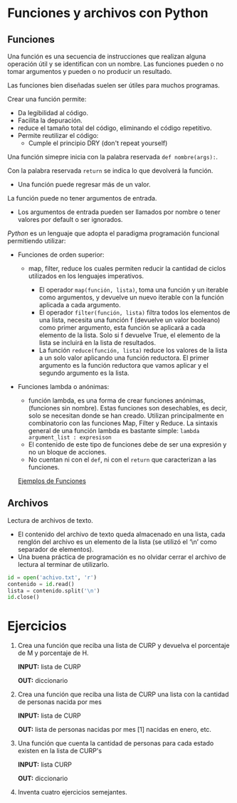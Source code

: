 # Funciones y archivos con Python

## Funciones

Una función es una secuencia de instrucciones que realizan alguna operación útil y se identifican con un nombre. Las funciones pueden o no tomar argumentos y pueden o no producir un resultado.

Las funciones bien diseñadas suelen ser útiles para muchos programas.

Crear una función permite:
* Da legibilidad al código.
* Facilita la depuración.
* reduce el tamaño total del código, eliminando el código repetitivo.
* Permite reutilizar el código:
    * Cumple el principio DRY (don't repeat yourself)

Una función simepre inicia con la palabra reservada `def nombre(args):`.

Con la palabra reservada `return` se indica lo que devolverá la función.
* Una función puede regresar más de un valor.

La función puede no tener argumentos de entrada.
* Los argumentos de entrada pueden ser llamados por nombre o tener valores por default o ser ignorados.

*Python* es un lenguaje que adopta el paradigma programación funcional permitiendo utilizar:
* Funciones de orden superior:

    * map, filter, reduce los cuales permiten reducir la cantidad de ciclos utilizados en los lenguajes imperativos.

        * El operador `map(función, lista)`, toma una función y un iterable como argumentos, y devuelve un nuevo iterable con la función aplicada a cada argumento.
        * El operador `filter(función, lista)` filtra todos los elementos de una lista, necesita una función f (devuelve un valor booleano) como primer argumento, esta función se aplicará a cada elemento de la lista. Solo si f devuelve True, el elemento de la lista se incluirá en la lista de resultados.
        * La función `reduce(función, lista)` reduce los valores de la lista a un solo valor aplicando una función reductora. El primer argumento es la función reductora que vamos aplicar y el segundo argumento es la lista.

* Funciones lambda o anónimas:

    * función lambda, es una forma de crear funciones anónimas, (funciones sin nombre). Estas funciones son desechables, es decir, solo se necesitan donde se han creado. Utilizan principalmente en combinatorio con las funciones Map, Filter y Reduce. La sintaxis general de una función lambda es bastante simple: `lambda argument_list : expresison`
    * El contenido de este tipo de funciones debe de ser una expresión y no un bloque de acciones.
    * No cuentan ni con el `def`, ni con el `return` que caracterizan a las funciones.

    [Ejemplos de Funciones](Ejercicios/ejemFunciones.py)
    
## Archivos

Lectura de archivos de texto.

* El contenido del archivo de texto queda almacenado en una lista, cada renglón del archivo es un elemento de la lista (se utilizó el ‘\n’ como separador de elementos).
* Una buena práctica de programación es no olvidar cerrar el archivo de lectura al terminar de utilizarlo.

```python
id = open('achivo.txt', 'r')
contenido = id.read()
lista = contenido.split('\n')
id.close()
```

# Ejercicios

1. Crea una función que reciba una lista de CURP y devuelva el porcentaje de M y porcentaje de H.

    **INPUT:** lista de CURP

    **OUT:** diccionario
1. Crea una función que reciba una lista de CURP una lista con la cantidad de personas nacida por mes
   
    **INPUT:** lista de CURP

    **OUT:** lista de personas nacidas por mes [1] nacidas en enero, etc.
1. Una función que cuenta la cantidad de personas para cada estado existen en la lista de CURP's

    **INPUT:** lista CURP

    **OUT:** diccionario
1. Inventa cuatro ejercicios semejantes.